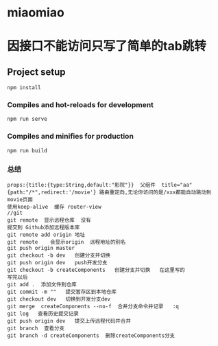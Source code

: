 # miaomiao
# 因接口不能访问只写了简单的tab跳转
## Project setup
```
npm install
```

### Compiles and hot-reloads for development
```
npm run serve
```

### Compiles and minifies for production
```
npm run build
```

### 总结  
```
props:{title:{type:String,default:"影院"}}  父组件  title="aa"
{path:"/*",redirect:'/movie'} 路由重定向,无论你访问的是/xxx都能自动跳动到movie页面
使用keep-alive  缓存 router-view
//git
git remote  显示远程仓库  没有
提交到 Github添加远程版本库
git remote add origin 地址   
git remote    会显示origin  远程地址的别名   
git push origin master
git checkout -b dev   创建分支并切换
git push origin dev   push开发分支
git checkout -b createComponents   创建分支并切换   在这里写的
写完以后
git add .  添加文件到仓库
git commit -m ""   提交暂存区到本地仓库
git checkout dev   切换到开发分支dev
git merge  createComponents --no-f  合并分支命令并记录   :q
git log   查看历史提交记录
git push origin dev   提交上传远程代码并合并
git branch  查看分支
git branch -d createComponents  删除createComponents分支
```

